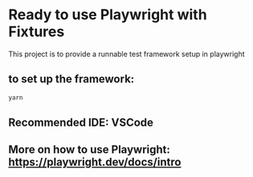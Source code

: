 # Ready to use Playwright with Fixtures
This project is to provide a runnable test framework setup in playwright

## to set up the framework:
```sh 
yarn
```
## Recommended IDE: VSCode

## More on how to use Playwright: https://playwright.dev/docs/intro

